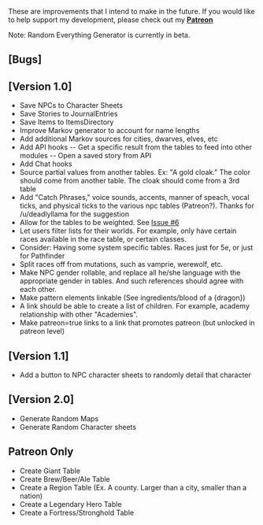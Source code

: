 These are improvements that I intend to make in the future. If you would like to help support my development, please check out my **[Patreon](https://www.patreon.com/darthcluck)**

Note: Random Everything Generator is currently in beta.

## [Bugs]

## [Version 1.0]
- Save NPCs to Character Sheets
- Save Stories to JournalEntries
- Save Items to ItemsDirectory
- Improve Markov generator to account for name lengths
- Add additional Markov sources for cities, dwarves, elves, etc
- Add API hooks
-- Get a specific result from the tables to feed into other modules
-- Open a saved story from API
- Add Chat hooks
- Source partial values from another tables. Ex: "A gold cloak." The color should come from another table. The cloak should come from a 3rd table
- Add "Catch Phrases," voice sounds, accents, manner of speach, vocal ticks, and physical ticks to the various npc tables (Patreon?). Thanks for /u/deadlyllama for the suggestion
- Allow for the tables to be weighted. See [Issue #6](https://github.com/adougherty/random-everything-generator/issues/6)
- Let users filter lists for their worlds. For example, only have certain races available in the race table, or certain classes.
- Consider: Having some system specific tables. Races just for 5e, or just for Pathfinder
- Split races off from mutations, such as vamprie, werewolf, etc.
- Make NPC gender rollable, and replace all he/she language with the appropriate gender in tables. And such references should agree with each other.
- Make pattern elements linkable (See ingredients/blood of a {dragon})
- A link should be able to create a list of children. For example, academy relationship with other "Academies". 
- Make patreon=true links to a link that promotes patreon (but unlocked in patreon level)

## [Version 1.1]
- Add a button to NPC character sheets to randomly detail that character

## [Version 2.0]
- Generate Random Maps
- Generate Random Character sheets

## Patreon Only
- Create Giant Table
- Create Brew/Beer/Ale Table
- Create a Region Table (Ex. A county. Larger than a city, smaller than a nation)
- Create a Legendary Hero Table
- Create a Fortress/Stronghold Table

